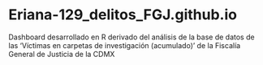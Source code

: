 # Eriana-129_delitos_FGJ.github.io
Dashboard desarrollado en R derivado del análisis de la base de datos de las ‘Víctimas en carpetas de investigación (acumulado)’ de la Fiscalía General de Justicia de la CDMX
